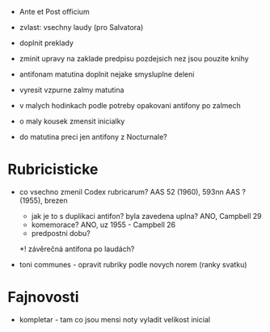 * Ante et Post officium


* zvlast: vsechny laudy (pro Salvatora)

* doplnit preklady



* zminit upravy na zaklade predpisu pozdejsich nez jsou pouzite knihy

* antifonam matutina doplnit nejake smysluplne deleni 

* vyresit vzpurne zalmy matutina

* v malych hodinkach podle potreby opakovani antifony po zalmech

* o maly kousek zmensit inicialky

* do matutina preci jen antifony z Nocturnale?

# Rubricisticke

* co vsechno zmenil Codex rubricarum?
  AAS 52 (1960), 593nn
  AAS ? (1955), brezen
  * jak je to s duplikaci antifon? byla zavedena uplna? ANO, Campbell 29
  * komemorace? ANO, uz 1955 - Campbell 26
  * predpostni dobu?
  
  *! závěrečná antifona po laudách?
  
* toni communes - opravit rubriky podle novych norem (ranky svatku)

# Fajnovosti

* kompletar - tam co jsou mensi noty vyladit velikost inicial
